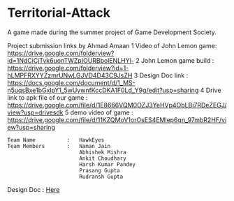 # Territorial-Attack
A game made during the summer project of Game Development Society.

Project submission links by Ahmad Amaan
1 Video of John Lemon game: https://drive.google.com/folderview?id=1NdCiCjTvk6uonTWZpIOURBbolENLHYl-
2 John Lemon game build : https://drive.google.com/folderview?id=1-hLMPFRXYYZzmrUNwLGJVD4D43C9JsZH
3 Design Doc link : https://docs.google.com/document/d/1_MS-n5uqsBxe1bGxIpY1_5wUywnfKccDKA1F0Ld_Y9g/edit?usp=sharing
4 Drive link to apk file of our game : https://drive.google.com/file/d/1E8666VQM0OZJ3YeHVp4ObLBi7RDeZEGJ/view?usp=drivesdk
5 demo video of game :  https://drive.google.com/file/d/11KZQMoV1orOsES4EMlep6qn_97mbR2HF/view?usp=sharing

```
Team Name          :   HawkEyes
Team Members       :   Naman Jain
                       Abhishek Mishra
                       Ankit Choudhary
                       Harsh Kumar Pandey 
                       Prasang Gupta
                       Rudransh Gupta
```
Design Doc : [Here](https://docs.google.com/document/d/1iTHjU667Q5dMt-9HG7IbnU2TMcmipHFL_OSOFIJ1-jU/edit?usp=sharing)
